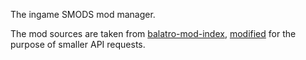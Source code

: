 The ingame SMODS mod manager.

The mod sources are taken from [balatro-mod-index](https://github.com/skyline69/balatro-mod-index),
[modified](https://github.com/frostice482/balatro-mod-index-tiny) for the purpose of smaller API requests.